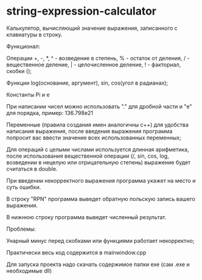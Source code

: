 # string-expression-calculator
Калькулятор, вычисляющий значение выражения, записанного с клавиатуры в строку.

Функционал:

Операции +, -, *, ^ - возведение в степень, % - остаток от деления, / - вещественное деление, | - целочисленное деление, ! - факториал, скобки ();

Функции log(основание, аргумент), sin, cos(угол в радианах);

Константы Pi и е

При написании чисел можно использовать "." для дробной части и "e" для порядка, пример: 136.798e21

Переменные (правила создания имен аналогичны с++) для удобства написания выражения, после введения выражения программа попросит вас ввести значение всех использованных переменных;

Для операций с целыми числами используется длинная арифметика, после использования вещественной операции (/, sin, cos, log, возведении в нецелую или отрицательную степень) выражение будет считаться в double.

При введении некорректного выражения программа укажет на место и суть ошибки.

В строку "RPN" программа выведет обратную польскую запись вашего выражения.

В нижнюю строку программа выведет численный результат.

Проблемы:

Унарный минус перед скобками или функциями работает некорректно;


Практически весь код содержится в mainwindow.cpp

Для запуска проекта надо скачать содержимое папки exe (сам .exe и необходимые dll)
